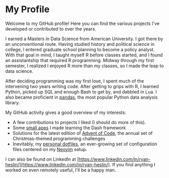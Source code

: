 # My Profile

Welcome to my GitHub profile! Here you can find the various projects
I've developed or contributed to over the years.

I earned a Masters in Data Science from American University.
I got there by an unconventional route. Having studied history and political
science in college, I entered graduate school planning to become a policy analyst.
With that goal in mind, I taught myself R before classes started, and I found an assistantship that required R programming. Midway through
my first semester, I realized I enjoyed R more than 
my classes, so I made the leap to data science.

After deciding programming was my first love, I spent much of the intervening two years
writing code. After getting to grips with R, I
learned Python, picked up SQL and enough Bash to get by, and dabbled in Lua.
I also became proficient in [pandas](https://pandas.pydata.org/),
the most popular Python data analysis library.

My GitHub activity gives a good overview of my interests:

* A few contributions to projects I liked (I should do more of this).
* Some [small apps](https://github.com/ryan-heslin/dash-apps/) I made learning the Dash framework
* Solutions for the latest edition of [Advent of Code](https://github.com/ryan-heslin/Advent_of_Code_2023), the annual set of Christmas-themed programming challenges
* Inevitably, my [personal dotfiles](https://github.com/ryan-heslin/dotfiles), an ever-growing set of configuration files centered on my [Neovim](https://neovim.io/) setup.

I can also be found on LinkedIn at [https://www.linkedin.com/in/ryan-heslin/](https://www.linkedin.com/in/ryan-heslin/).
If you find anything I worked on even remotely useful, I'll be a happy man.
